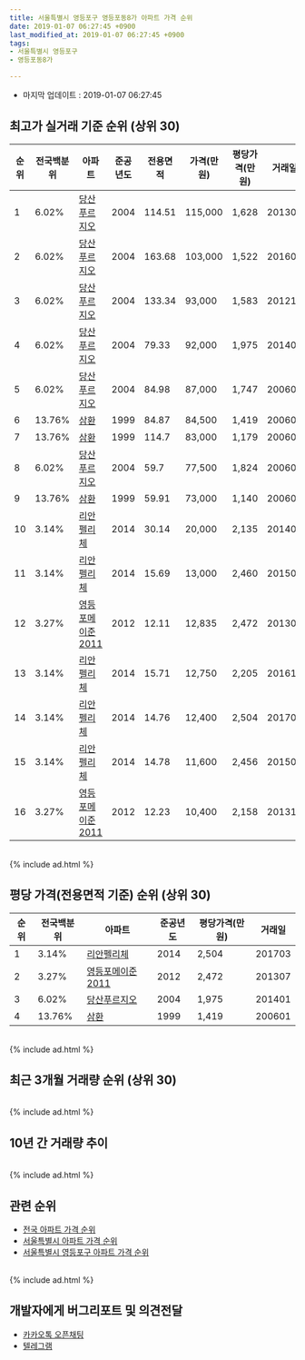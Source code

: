 ```yaml
---
title: 서울특별시 영등포구 영등포동8가 아파트 가격 순위
date: 2019-01-07 06:27:45 +0900
last_modified_at: 2019-01-07 06:27:45 +0900
tags:
- 서울특별시 영등포구
- 영등포동8가

---
```


* 마지막 업데이트 : 2019-01-07 06:27:45

## 최고가 실거래 기준 순위 (상위 30)


|순위|전국백분위|아파트|준공년도|전용면적|가격(만원)|평당가격(만원)|거래일|
|---|---|---|---|---|---|---|---|
|1|6.02%|[당산푸르지오](https://search.naver.com/search.naver?query=%EC%84%9C%EC%9A%B8%ED%8A%B9%EB%B3%84%EC%8B%9C+%EC%98%81%EB%93%B1%ED%8F%AC%EA%B5%AC+%EC%98%81%EB%93%B1%ED%8F%AC%EB%8F%998%EA%B0%80+%EB%8B%B9%EC%82%B0%ED%91%B8%EB%A5%B4%EC%A7%80%EC%98%A4)|2004|114.51|115,000|1,628|201305|
|2|6.02%|[당산푸르지오](https://search.naver.com/search.naver?query=%EC%84%9C%EC%9A%B8%ED%8A%B9%EB%B3%84%EC%8B%9C+%EC%98%81%EB%93%B1%ED%8F%AC%EA%B5%AC+%EC%98%81%EB%93%B1%ED%8F%AC%EB%8F%998%EA%B0%80+%EB%8B%B9%EC%82%B0%ED%91%B8%EB%A5%B4%EC%A7%80%EC%98%A4)|2004|163.68|103,000|1,522|201603|
|3|6.02%|[당산푸르지오](https://search.naver.com/search.naver?query=%EC%84%9C%EC%9A%B8%ED%8A%B9%EB%B3%84%EC%8B%9C+%EC%98%81%EB%93%B1%ED%8F%AC%EA%B5%AC+%EC%98%81%EB%93%B1%ED%8F%AC%EB%8F%998%EA%B0%80+%EB%8B%B9%EC%82%B0%ED%91%B8%EB%A5%B4%EC%A7%80%EC%98%A4)|2004|133.34|93,000|1,583|201212|
|4|6.02%|[당산푸르지오](https://search.naver.com/search.naver?query=%EC%84%9C%EC%9A%B8%ED%8A%B9%EB%B3%84%EC%8B%9C+%EC%98%81%EB%93%B1%ED%8F%AC%EA%B5%AC+%EC%98%81%EB%93%B1%ED%8F%AC%EB%8F%998%EA%B0%80+%EB%8B%B9%EC%82%B0%ED%91%B8%EB%A5%B4%EC%A7%80%EC%98%A4)|2004|79.33|92,000|1,975|201401|
|5|6.02%|[당산푸르지오](https://search.naver.com/search.naver?query=%EC%84%9C%EC%9A%B8%ED%8A%B9%EB%B3%84%EC%8B%9C+%EC%98%81%EB%93%B1%ED%8F%AC%EA%B5%AC+%EC%98%81%EB%93%B1%ED%8F%AC%EB%8F%998%EA%B0%80+%EB%8B%B9%EC%82%B0%ED%91%B8%EB%A5%B4%EC%A7%80%EC%98%A4)|2004|84.98|87,000|1,747|200603|
|6|13.76%|[삼환](https://search.naver.com/search.naver?query=%EC%84%9C%EC%9A%B8%ED%8A%B9%EB%B3%84%EC%8B%9C+%EC%98%81%EB%93%B1%ED%8F%AC%EA%B5%AC+%EC%98%81%EB%93%B1%ED%8F%AC%EB%8F%998%EA%B0%80+%EC%82%BC%ED%99%98)|1999|84.87|84,500|1,419|200601|
|7|13.76%|[삼환](https://search.naver.com/search.naver?query=%EC%84%9C%EC%9A%B8%ED%8A%B9%EB%B3%84%EC%8B%9C+%EC%98%81%EB%93%B1%ED%8F%AC%EA%B5%AC+%EC%98%81%EB%93%B1%ED%8F%AC%EB%8F%998%EA%B0%80+%EC%82%BC%ED%99%98)|1999|114.7|83,000|1,179|200602|
|8|6.02%|[당산푸르지오](https://search.naver.com/search.naver?query=%EC%84%9C%EC%9A%B8%ED%8A%B9%EB%B3%84%EC%8B%9C+%EC%98%81%EB%93%B1%ED%8F%AC%EA%B5%AC+%EC%98%81%EB%93%B1%ED%8F%AC%EB%8F%998%EA%B0%80+%EB%8B%B9%EC%82%B0%ED%91%B8%EB%A5%B4%EC%A7%80%EC%98%A4)|2004|59.7|77,500|1,824|200603|
|9|13.76%|[삼환](https://search.naver.com/search.naver?query=%EC%84%9C%EC%9A%B8%ED%8A%B9%EB%B3%84%EC%8B%9C+%EC%98%81%EB%93%B1%ED%8F%AC%EA%B5%AC+%EC%98%81%EB%93%B1%ED%8F%AC%EB%8F%998%EA%B0%80+%EC%82%BC%ED%99%98)|1999|59.91|73,000|1,140|200602|
|10|3.14%|[리안펠리체](https://search.naver.com/search.naver?query=%EC%84%9C%EC%9A%B8%ED%8A%B9%EB%B3%84%EC%8B%9C+%EC%98%81%EB%93%B1%ED%8F%AC%EA%B5%AC+%EC%98%81%EB%93%B1%ED%8F%AC%EB%8F%998%EA%B0%80+%EB%A6%AC%EC%95%88%ED%8E%A0%EB%A6%AC%EC%B2%B4)|2014|30.14|20,000|2,135|201403|
|11|3.14%|[리안펠리체](https://search.naver.com/search.naver?query=%EC%84%9C%EC%9A%B8%ED%8A%B9%EB%B3%84%EC%8B%9C+%EC%98%81%EB%93%B1%ED%8F%AC%EA%B5%AC+%EC%98%81%EB%93%B1%ED%8F%AC%EB%8F%998%EA%B0%80+%EB%A6%AC%EC%95%88%ED%8E%A0%EB%A6%AC%EC%B2%B4)|2014|15.69|13,000|2,460|201503|
|12|3.27%|[영등포메이준2011](https://search.naver.com/search.naver?query=%EC%84%9C%EC%9A%B8%ED%8A%B9%EB%B3%84%EC%8B%9C+%EC%98%81%EB%93%B1%ED%8F%AC%EA%B5%AC+%EC%98%81%EB%93%B1%ED%8F%AC%EB%8F%998%EA%B0%80+%EC%98%81%EB%93%B1%ED%8F%AC%EB%A9%94%EC%9D%B4%EC%A4%802011)|2012|12.11|12,835|2,472|201307|
|13|3.14%|[리안펠리체](https://search.naver.com/search.naver?query=%EC%84%9C%EC%9A%B8%ED%8A%B9%EB%B3%84%EC%8B%9C+%EC%98%81%EB%93%B1%ED%8F%AC%EA%B5%AC+%EC%98%81%EB%93%B1%ED%8F%AC%EB%8F%998%EA%B0%80+%EB%A6%AC%EC%95%88%ED%8E%A0%EB%A6%AC%EC%B2%B4)|2014|15.71|12,750|2,205|201610|
|14|3.14%|[리안펠리체](https://search.naver.com/search.naver?query=%EC%84%9C%EC%9A%B8%ED%8A%B9%EB%B3%84%EC%8B%9C+%EC%98%81%EB%93%B1%ED%8F%AC%EA%B5%AC+%EC%98%81%EB%93%B1%ED%8F%AC%EB%8F%998%EA%B0%80+%EB%A6%AC%EC%95%88%ED%8E%A0%EB%A6%AC%EC%B2%B4)|2014|14.76|12,400|2,504|201703|
|15|3.14%|[리안펠리체](https://search.naver.com/search.naver?query=%EC%84%9C%EC%9A%B8%ED%8A%B9%EB%B3%84%EC%8B%9C+%EC%98%81%EB%93%B1%ED%8F%AC%EA%B5%AC+%EC%98%81%EB%93%B1%ED%8F%AC%EB%8F%998%EA%B0%80+%EB%A6%AC%EC%95%88%ED%8E%A0%EB%A6%AC%EC%B2%B4)|2014|14.78|11,600|2,456|201508|
|16|3.27%|[영등포메이준2011](https://search.naver.com/search.naver?query=%EC%84%9C%EC%9A%B8%ED%8A%B9%EB%B3%84%EC%8B%9C+%EC%98%81%EB%93%B1%ED%8F%AC%EA%B5%AC+%EC%98%81%EB%93%B1%ED%8F%AC%EB%8F%998%EA%B0%80+%EC%98%81%EB%93%B1%ED%8F%AC%EB%A9%94%EC%9D%B4%EC%A4%802011)|2012|12.23|10,400|2,158|201310|


<br>
{% include ad.html %}
<br>

## 평당 가격(전용면적 기준) 순위 (상위 30)


|순위|전국백분위|아파트|준공년도|평당가격(만원)|거래일|
|---|---|---|---|---|---|
|1|3.14%|[리안펠리체](https://search.naver.com/search.naver?query=%EC%84%9C%EC%9A%B8%ED%8A%B9%EB%B3%84%EC%8B%9C+%EC%98%81%EB%93%B1%ED%8F%AC%EA%B5%AC+%EC%98%81%EB%93%B1%ED%8F%AC%EB%8F%998%EA%B0%80+%EB%A6%AC%EC%95%88%ED%8E%A0%EB%A6%AC%EC%B2%B4)|2014|2,504|201703|
|2|3.27%|[영등포메이준2011](https://search.naver.com/search.naver?query=%EC%84%9C%EC%9A%B8%ED%8A%B9%EB%B3%84%EC%8B%9C+%EC%98%81%EB%93%B1%ED%8F%AC%EA%B5%AC+%EC%98%81%EB%93%B1%ED%8F%AC%EB%8F%998%EA%B0%80+%EC%98%81%EB%93%B1%ED%8F%AC%EB%A9%94%EC%9D%B4%EC%A4%802011)|2012|2,472|201307|
|3|6.02%|[당산푸르지오](https://search.naver.com/search.naver?query=%EC%84%9C%EC%9A%B8%ED%8A%B9%EB%B3%84%EC%8B%9C+%EC%98%81%EB%93%B1%ED%8F%AC%EA%B5%AC+%EC%98%81%EB%93%B1%ED%8F%AC%EB%8F%998%EA%B0%80+%EB%8B%B9%EC%82%B0%ED%91%B8%EB%A5%B4%EC%A7%80%EC%98%A4)|2004|1,975|201401|
|4|13.76%|[삼환](https://search.naver.com/search.naver?query=%EC%84%9C%EC%9A%B8%ED%8A%B9%EB%B3%84%EC%8B%9C+%EC%98%81%EB%93%B1%ED%8F%AC%EA%B5%AC+%EC%98%81%EB%93%B1%ED%8F%AC%EB%8F%998%EA%B0%80+%EC%82%BC%ED%99%98)|1999|1,419|200601|


<br>
{% include ad.html %}
<br>

## 최근 3개월 거래량 순위 (상위 30)


<div style="width:100%;">
    <canvas id="deal_count_ranking" height="250"></canvas>
</div>


<script>
new Chart(document.getElementById("deal_count_ranking"), {
    type: 'horizontalBar',
    data: {
        labels: ['당산푸르지오', '삼환', '영등포메이준2011', '리안펠리체'],
        datasets: [{
            label: '실거래 수',
            data: [1, 1, 1, 1],
            borderColor: "rgba(255, 0, 128, 1)",
            backgroundColor: "rgba(255, 0, 128, 0.5)",
            fill: false,
        }]
    },
    options: {
        responsive: true,
        title: {
            display: true,
            text: '최근 3개월 거래량 순위'
        },
        tooltips: {
            mode: 'index',
            intersect: false,
            callbacks: {
                title: function(tooltipItems, data) {
                    return "실거래 수:";
                },
                label: function(tooltipItem, data) {
                    return data.labels[tooltipItem.index] + ": " + tooltipItem.xLabel;
                }
            }
        },
        hover: {
            mode: 'nearest',
            intersect: true
        },
        scales: {
            xAxes: [{
                display: true,
                scaleLabel: {
                    display: true,
                    labelString: '실거래 수'
                },
                ticks: {
                    suggestedMin: 0,
                }
            }],
            yAxes: [{
                display: true,
                ticks: {
                    autoSkip: false,
                    callback: function(value, index, values) {
                        if (value.length > 15)
                            return value.substr(0, 13) + "...";
                        else
                            return value;
                    }
                },
                scaleLabel: {
                    display: false,
                }
            }]
        }
    }
});

</script>


<br>
{% include ad.html %}
<br>

## 10년 간 거래량 추이


<div style="width:100%;">
    <canvas id="deal_progress" height="250"></canvas>
</div>

<script>
new Chart(document.getElementById("deal_progress"), {
    type: 'line',
    data: {
        labels: ['200901','200902','200903','200904','200905','200906','200907','200908','200909','200910','200911','200912','201001','201002','201003','201004','201005','201006','201007','201008','201009','201010','201011','201012','201101','201102','201103','201104','201105','201106','201107','201108','201109','201110','201111','201112','201201','201202','201203','201204','201205','201206','201207','201208','201209','201210','201211','201212','201301','201302','201303','201304','201305','201306','201307','201308','201309','201310','201311','201312','201401','201402','201403','201404','201405','201406','201407','201408','201409','201410','201411','201412','201501','201502','201503','201504','201505','201506','201507','201508','201509','201510','201511','201512','201601','201602','201603','201604','201605','201606','201607','201608','201609','201610','201611','201612','201701','201702','201703','201704','201705','201706','201707','201708','201709','201710','201711','201712','201801','201802','201803','201804','201805','201806','201807','201808','201809','201810','201811','201812','201901'],
        datasets: [{
            label: '실거래 수',
            pointRadius: 1,
            data: [1, 4, 2, 13, 8, 10, 9, 11, 4, 3, 1, 2, 6, 4, 3, 0, 1, 1, 0, 3, 2, 3, 5, 6, 6, 5, 3, 2, 4, 3, 2, 5, 3, 1, 3, 1, 3, 3, 0, 1, 4, 3, 1, 1, 2, 1, 4, 4, 2, 2, 10, 9, 4, 4, 7, 2, 3, 4, 6, 4, 8, 10, 12, 2, 3, 4, 5, 2, 14, 11, 2, 7, 7, 7, 15, 13, 13, 8, 9, 7, 10, 17, 3, 2, 4, 6, 10, 10, 12, 14, 11, 5, 10, 13, 10, 3, 4, 6, 11, 6, 14, 12, 16, 0, 3, 5, 6, 5, 23, 13, 9, 1, 8, 6, 4, 9, 1, 4, 3, 1, 0],
            borderColor: "rgba(255, 201, 14, 1)",
            backgroundColor: "rgba(255, 201, 14, 0.5)",
            fill: true,
        }]
    },
    options: {
        responsive: true,
        title: {
            display: true,
            text: '10년간 거래량 추이'
        },
        tooltips: {
            mode: 'index',
            intersect: false,
        },
        hover: {
            mode: 'nearest',
            intersect: true
        },
        scales: {
            xAxes: [{
                display: true,
                scaleLabel: {
                    display: true,
                    labelString: '년/월'
                }
            }],
            yAxes: [{
                display: true,
                ticks: {
                    suggestedMin: 0,
                },
                scaleLabel: {
                    display: true,
                    labelString: '실거래 수'
                }
            }]
        }
    }
});

</script>


<br>
{% include ad.html %}
<br>

## 관련 순위

- [전국 아파트 가격 순위](https://inasie.github.io/apt-ranking/전국)
- [서울특별시 아파트 가격 순위](https://inasie.github.io/apt-ranking/서울특별시)
- [서울특별시 영등포구 아파트 가격 순위](https://inasie.github.io/apt-ranking/서울특별시-영등포구)


<br>
{% include ad.html %}
<br>

## 개발자에게 버그리포트 및 의견전달

- [카카오톡 오픈채팅](https://open.kakao.com/o/gLJUAP4)
- [텔레그램](https://t.me/inasie)


